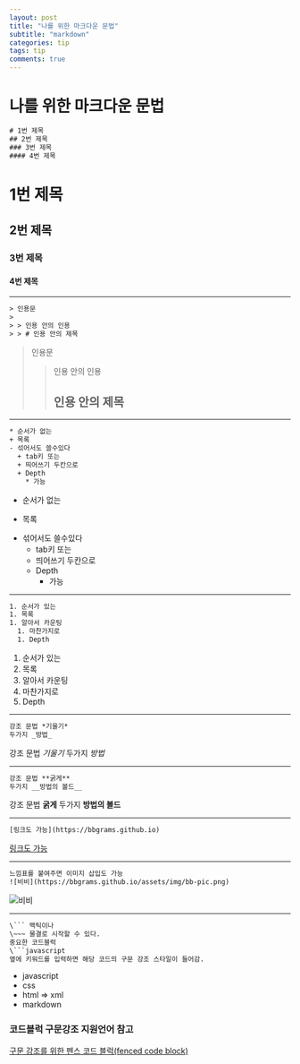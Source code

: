 ```yaml
---
layout: post
title: "나를 위한 마크다운 문법"
subtitle: "markdown"
categories: tip
tags: tip
comments: true
---
```


# 나를 위한 마크다운 문법

```xml
# 1번 제목
## 2번 제목
### 3번 제목
#### 4번 제목
```

# 1번 제목

## 2번 제목

### 3번 제목

#### 4번 제목

---

```xml
> 인용문
>
> > 인용 안의 인용
> > # 인용 안의 제목
```

> 인용문
>
> > 인용 안의 인용
> >
> > ## 인용 안의 제목

---

```xml
* 순서가 없는
+ 목록
- 섞어서도 쓸수있다
  + tab키 또는
  + 띄어쓰기 두칸으로
  + Depth
    * 가능
```

- 순서가 없는

* 목록

- 섞어서도 쓸수있다
  - tab키 또는
  - 띄어쓰기 두칸으로
  - Depth
    - 가능

---

```xml
1. 순서가 있는
1. 목록
1. 알아서 카운팅
  1. 마찬가지로
  1. Depth
```

1. 순서가 있는
1. 목록
1. 알아서 카운팅
1. 마찬가지로
1. Depth

---

```xml
강조 문법 *기울기*
두가지 _방법_
```

강조 문법 _기울기_
두가지 _방법_

---

```xml
강조 문법 **굵게**
두가지 __방법의 볼드__
```

강조 문법 **굵게**
두가지 **방법의 볼드**

---

```xml
[링크도 가능](https://bbgrams.github.io)
```

[링크도 가능](https://bbgrams.github.io)

---

```xml
느낌표를 붙여주면 이미지 삽입도 가능
![비비](https://bbgrams.github.io/assets/img/bb-pic.png)
```

![비비](https://bbgrams.github.io/assets/img/bb-pic.png)

---

````xml
\``` 백틱이나
\~~~ 물결로 시작할 수 있다.
중요한 코드블럭
\```javascript
옆에 키워드를 입력하면 해당 코드의 구문 강조 스타일이 들어감.
````

- javascript
- css
- html => xml
- markdown

### 코드블럭 구문강조 지원언어 참고

[구문 강조를 위한 펜스 코드 블럭(fenced code block)](http://haroopress.com/post/fenced-code-block/)
